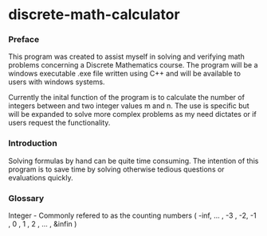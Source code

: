 # discrete-math-calculator

<h3> Preface </h3>
This program was created to assist myself in solving and verifying math problems concerning a Discrete Mathematics course.
The program will be a windows executable .exe file written using C++ and will be available to users with windows systems.

Currently the inital function of the program is to calculate the number of integers between and two integer values m and n.
The use is specific but will be expanded to solve more complex problems as my need dictates or if users request the functionality.

<h3> Introduction </h3>
Solving formulas by hand can be quite time consuming. The intention of this program is to save time by solving otherwise tedious questions or evaluations quickly.

<h3> Glossary </h3>
Integer - Commonly refered to as the counting numbers ( -inf, ... , -3 , -2, -1 , 0 , 1 , 2 , ... , &infin )
